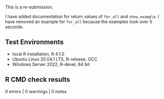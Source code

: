This is a re-submission.

I have added documentation for return values of `for_all` and `show_example`.
I have removed an example for `for_all` because the examples took over 5 seconds.

## Test Environments

- local R installation, R 4.1.0
- Ubuntu Linux 20.04.1 LTS, R-release, GCC
- Windows Server 2022, R-devel, 64 bit

## R CMD check results

0 errors | 0 warnings | 0 notes

